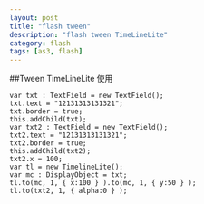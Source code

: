 ```yaml
---
layout: post
title: "flash tween"
description: "flash tween TimeLineLite"
category: flash
tags: [as3, flash]
---
```



##Tween  TimeLineLite 使用

	var txt : TextField = new TextField();
	txt.text = "12131313131321";
	txt.border = true;
	this.addChild(txt);
	var txt2 : TextField = new TextField();
	txt2.text = "12131313131321";
	txt2.border = true;
	this.addChild(txt2);
	txt2.x = 100;
	var tl = new TimelineLite();
	var mc : DisplayObject = txt;
	tl.to(mc, 1, { x:100 } ).to(mc, 1, { y:50 } );
	tl.to(txt2, 1, { alpha:0 } );

